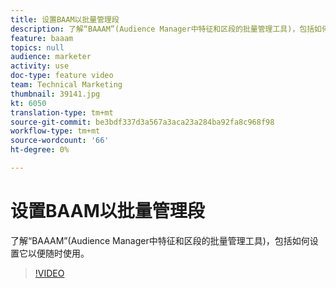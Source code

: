 ```yaml
---
title: 设置BAAM以批量管理段
description: 了解“BAAAM”(Audience Manager中特征和区段的批量管理工具)，包括如何设置它以便随时使用。
feature: baaam
topics: null
audience: marketer
activity: use
doc-type: feature video
team: Technical Marketing
thumbnail: 39141.jpg
kt: 6050
translation-type: tm+mt
source-git-commit: be3bdf337d3a567a3aca23a284ba92fa8c968f98
workflow-type: tm+mt
source-wordcount: '66'
ht-degree: 0%

---
```



# 设置BAAM以批量管理段

了解“BAAAM”(Audience Manager中特征和区段的批量管理工具)，包括如何设置它以便随时使用。

>[!VIDEO](https://video.tv.adobe.com/v/39141/?quality=12&learn=on)
